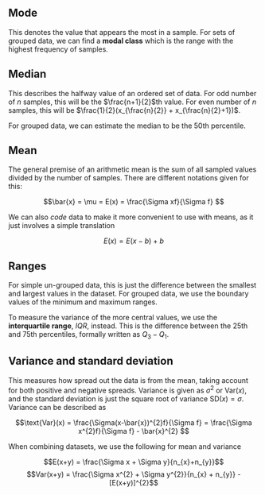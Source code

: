 ## Mode

This denotes the value that appears the most in a sample. For sets of grouped data, we can find a **modal class** which is the range with the highest frequency of samples.

## Median

This describes the halfway value of an ordered set of data. For odd number of $n$ samples, this will be the $\frac{n+1}{2}$th value. For even number of $n$ samples, this will be $\frac{1}{2}(x_{\frac{n}{2}} + x_{\frac{n}{2}+1})$.

For grouped data, we can estimate the median to be the 50th percentile.

## Mean

The general premise of an arithmetic mean is the sum of all sampled values divided by the number of samples. There are different notations given for this:

$$\bar{x} = \mu = E(x) = \frac{\Sigma xf}{\Sigma f} $$

We can also *code* data to make it more convenient to use with means, as it just involves a simple translation

$$E(x) = E(x-b) + b$$

## Ranges

For simple un-grouped data, this is just the difference between the smallest and largest values in the dataset. For grouped data, we use the boundary values of the minimum and maximum ranges.

To measure the variance of the more central values, we use the **interquartile range**, $IQR$, instead. This is the difference between the 25th and 75th percentiles, formally written as $Q_{3}-Q_{1}$.

## Variance and standard deviation

This measures how spread out the data is from the mean, taking account for both positive and negative spreads. Variance is given as $\sigma^{2}$ or $\text{Var}(x)$, and the standard deviation is just the square root of variance $\text{SD}(x) = \sigma$. Variance can be described as

$$\text{Var}(x) = \frac{\Sigma(x-\bar{x})^{2}f}{\Sigma f} = \frac{\Sigma x^{2}f}{\Sigma f} - \bar{x}^{2} $$

When combining datasets, we use the following for mean and variance

$$E(x+y) = \frac{\Sigma x + \Sigma y}{n_{x}+n_{y}}$$
$$Var(x+y) = \frac{\Sigma x^{2} + \Sigma y^{2}}{n_{x} + n_{y}} - [E(x+y)]^{2}$$
